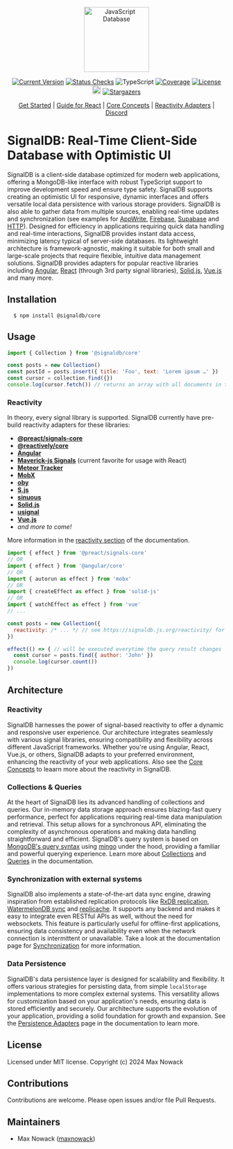 <p align="center">
  <a href="#">
    <img src="./docs/public/logo.svg" width="150px" alt="JavaScript Database" />
  </a>
</p>

<p align="center">
  <a href="https://github.com/maxnowack/signaldb/releases"><img src="https://img.shields.io/github/v/release/maxnowack/signaldb?include_prereleases&label=version&sort=semver" alt="Current Version" /></a>
  <a href="https://github.com/maxnowack/signaldb/actions"><img src="https://img.shields.io/github/checks-status/maxnowack/signaldb/main" alt="Status Checks" /></a>
  <img src="https://img.shields.io/npm/types/signaldb" alt="TypeScript" />
  <a href="https://app.codecov.io/gh/maxnowack/signaldb"><img src="https://img.shields.io/codecov/c/github/maxnowack/signaldb" alt="Coverage" /></a>
  <a href="https://github.com/maxnowack/signaldb/blob/main/LICENSE"><img src="https://img.shields.io/github/license/maxnowack/signaldb" alt="License" /></a>
  <a href="https://discord.gg/MB4ZGJX7"><img height=20 src="https://img.shields.io/discord/1277179248725200937" /></a>
  <a href="https://github.com/maxnowack/signaldb/stargazers"><img src="https://img.shields.io/github/stars/maxnowack/signaldb" alt="Stargazers" /></a>
</p>

<p align="center">
   <a href="https://signaldb.js.org/getting-started/">Get Started</a> |
   <a href="https://signaldb.js.org/guides/react/">Guide for React</a> |
   <a href="https://signaldb.js.org/core-concepts/">Core Concepts</a> |
   <a href="https://signaldb.js.org/reactivity/">Reactivity Adapters</a> |
   <a href="https://discord.com/invite/VU53p7uQcE">Discord</a>
<p>

# SignalDB: Real-Time Client-Side Database with Optimistic UI

SignalDB is a client-side database optimized for modern web applications, offering a MongoDB-like interface with robust TypeScript support to improve development speed and ensure type safety. SignalDB supports creating an optimistic UI for responsive, dynamic interfaces and offers versatile local data persistence with various storage providers. SignalDB is also able to gather data from multiple sources, enabling real-time updates and synchronization (see examples for [AppWrite](https://github.com/maxnowack/signaldb/tree/main/examples/appwrite), [Firebase](https://github.com/maxnowack/signaldb/tree/main/examples/firebase), [Supabase](https://github.com/maxnowack/signaldb/tree/main/examples/supabase) and [HTTP](https://github.com/maxnowack/signaldb/tree/main/examples/replication-http)).
Designed for efficiency in applications requiring quick data handling and real-time interactions, SignalDB provides instant data access, minimizing latency typical of server-side databases. Its lightweight architecture is framework-agnostic, making it suitable for both small and large-scale projects that require flexible, intuitive data management solutions. SignalDB provides adapters for popular reactive libraries including [Angular](https://signaldb.js.org/reactivity/angular/), [React](https://signaldb.js.org/guides/react/) (through 3rd party signal libraries), [Solid.js](https://signaldb.js.org/reactivity/solidjs/), [Vue.js](https://signaldb.js.org/reactivity/vue/) and many more.

## Installation

````
  $ npm install @signaldb/core
````

## Usage

```js
import { Collection } from '@signaldb/core'

const posts = new Collection()
const postId = posts.insert({ title: 'Foo', text: 'Lorem ipsum …' })
const cursor = collection.find({})
console.log(cursor.fetch()) // returns an array with all documents in the collection
```

### Reactivity
In theory, every signal library is supported. SignalDB currently have pre-build reactivity adapters for these libraries:
* [**@preact/signals-core**](https://signaldb.js.org/reactivity/preact-signals/)
* [**@reactively/core**](https://signaldb.js.org/reactivity/reactively/)
* [**Angular**](https://signaldb.js.org/reactivity/angular/)
* [**Maverick-js Signals**](https://signaldb.js.org/reactivity/maverickjs/) (current favorite for usage with React)
* [**Meteor Tracker**](https://signaldb.js.org/reactivity/meteor-tracker/)
* [**MobX**](https://signaldb.js.org/reactivity/mobx/)
* [**oby**](https://signaldb.js.org/reactivity/oby/)
* [**S.js**](https://signaldb.js.org/reactivity/s-js/)
* [**sinuous**](https://signaldb.js.org/reactivity/sinuous/)
* [**Solid.js**](https://signaldb.js.org/reactivity/solidjs/)
* [**usignal**](https://signaldb.js.org/reactivity/usignal/)
* [**Vue.js**](https://signaldb.js.org/reactivity/vue/)
* *and more to come!*

More information in the [reactivity section](https://signaldb.js.org/reactivity/) of the documentation.

```js
import { effect } from '@preact/signals-core'
// OR
import { effect } from '@angular/core'
// OR
import { autorun as effect } from 'mobx'
// OR
import { createEffect as effect } from 'solid-js'
// OR
import { watchEffect as effect } from 'vue'
// ...

const posts = new Collection({
  reactivity: /* ... */ // see https://signaldb.js.org/reactivity/ for reactivity adapters for your favorite library,
})

effect(() => { // will be executed everytime the query result changes
  const cursor = posts.find({ author: 'John' })
  console.log(cursor.count())
})

```

## Architecture

### Reactivity

SignalDB harnesses the power of signal-based reactivity to offer a dynamic and responsive user experience. Our architecture integrates seamlessly with various signal libraries, ensuring compatibility and flexibility across different JavaScript frameworks. Whether you're using Angular, React, Vue.js, or others, SignalDB adapts to your preferred environment, enhancing the reactivity of your web applications. Also see the [Core Concepts](https://signaldb.js.org/core-concepts/) to leaarn more about the reactivity in SignalDB.

### Collections & Queries

At the heart of SignalDB lies its advanced handling of collections and queries. Our in-memory data storage approach ensures blazing-fast query performance, perfect for applications requiring real-time data manipulation and retrieval. This setup allows for a synchronous API, eliminating the complexity of asynchronous operations and making data handling straightforward and efficient. SignalDB's query system is based on [MongoDB's query syntax](https://www.mongodb.com/docs/manual/reference/operator/query/) using [mingo](https://github.com/kofrasa/mingo) under the hood, providing a familiar and powerful querying experience. Learn more about [Collections](https://signaldb.js.org/reference/core/collection/) and [Queries](https://signaldb.js.org/queries/) in the documentation.

### Synchronization with external systems

SignalDB also implements a state-of-the-art data sync engine, drawing inspiration from established replication protocols like [RxDB replication](https://rxdb.info/replication.html), [WatermelonDB sync](https://watermelondb.dev/docs/Sync/Frontend) and [replicache](https://replicache.dev). It supports any backend and makes it easy to integrate even RESTful APIs as well, without the need for websockets. This feature is particularly useful for offline-first applications, ensuring data consistency and availability even when the network connection is intermittent or unavailable. Take a look at the documentation page for [Synchronization](https://signaldb.js.org/sync/) for more information.

### Data Persistence

SignalDB's data persistence layer is designed for scalability and flexibility. It offers various strategies for persisting data, from simple `localStorage` implementations to more complex external systems. This versatility allows for customization based on your application's needs, ensuring data is stored efficiently and securely. Our architecture supports the evolution of your application, providing a solid foundation for growth and expansion.
See the [Persistence Adapters](https://signaldb.js.org/persistence/) page in the documentation to learn more.

## License
Licensed under MIT license. Copyright (c) 2024 Max Nowack

## Contributions
Contributions are welcome. Please open issues and/or file Pull Requests.

## Maintainers
- Max Nowack ([maxnowack](https://github.com/maxnowack))
